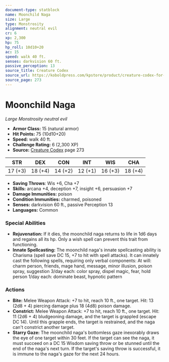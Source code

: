 ```yaml
---
document-type: statblock
name: Moonchild Naga
size: Large
type: Monstrosity
alignment: neutral evil
cr: 6
xp: 2,300
hp: 75
hp_roll: 10d10+20
ac: 15
speed: walk 40 ft.
senses: darkvision 60 ft. 
passive_perception: 13
source_title: Creature Codex
source_url: https://koboldpress.com/kpstore/product/creature-codex-for-5th-edition-dnd
source_page: 273
---
```


# Moonchild Naga

*Large* *Monstrosity* *neutral evil*

- **Armor Class:** 15 (natural armor)
- **Hit Points:** 75 (10d10+20)
- **Speed:** walk 40 ft.
- **Challenge Rating:** 6 (2,300 XP)
- **Source:** [Creature Codex](https://koboldpress.com/kpstore/product/creature-codex-for-5th-edition-dnd) page 273

| STR | DEX | CON | INT | WIS | CHA |
| --- | --- | --- | --- | --- | --- |
| 17 (+3) | 18 (+4) | 14 (+2) | 12 (+1) | 16 (+3) | 18 (+4) |

- **Saving Throws**: Wis +6, Cha +7
- **Skills:** arcana +4, deception +7, insight +6, persuasion +7
- **Damage Immunities:** poison
- **Condition Immunities:** charmed, poisoned
- **Senses:** darkvision 60 ft., passive Perception 13
- **Languages:** Common

### Special Abilities

- **Rejuvenation:** If it dies, the moonchild naga returns to life in 1d6 days and regains all its hp. Only a wish spell can prevent this trait from functioning.
- **Innate Spellcasting:** The moonchild naga's innate spellcasting ability is Charisma (spell save DC 15, +7 to hit with spell attacks). It can innately cast the following spells, requiring only verbal components:
At will: charm person, friends, mage hand, message, minor illusion, poison spray, suggestion
3/day each: color spray, dispel magic, fear, hold person
1/day each: dominate beast, hypnotic pattern

### Actions

- **Bite:** Melee Weapon Attack: +7 to hit, reach 10 ft., one target. Hit: 13 (2d8 + 4) piercing damage plus 18 (4d8) poison damage.
- **Constrict:** Melee Weapon Attack: +7 to hit, reach 10 ft., one target. Hit: 11 (2d6 + 4) bludgeoning damage, and the target is grappled (escape DC 14). Until this grapple ends, the target is restrained, and the naga can't constrict another target.
- **Starry Gaze:** The moonchild naga's bottomless gaze inexorably draws the eye of one target within 30 feet. If the target can see the naga, it must succeed on a DC 15 Wisdom saving throw or be stunned until the end of the naga's next turn. If the target's saving throw is successful, it is immune to the naga's gaze for the next 24 hours.
